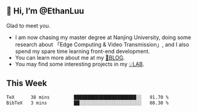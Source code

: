 ## 👋 Hi, I’m @EthanLuu

Glad to meet you.

- I am now chasing my master degree at Nanjing University, doing some research about 「Edge Computing & Video Transmission」, and I also spend my spare time learning front-end development.
- You can learn more about me at my [📝BLOG](https://blog.ethanloo.cn).
- You may find some interesting projects in my [💡LAB](https://lab.ethanloo.cn).

## This Week
<!--START_SECTION:waka-->

```txt
TeX      38 mins         ███████████████████████░░   91.70 %
BibTeX   3 mins          ██░░░░░░░░░░░░░░░░░░░░░░░   08.30 %
```

<!--END_SECTION:waka-->
